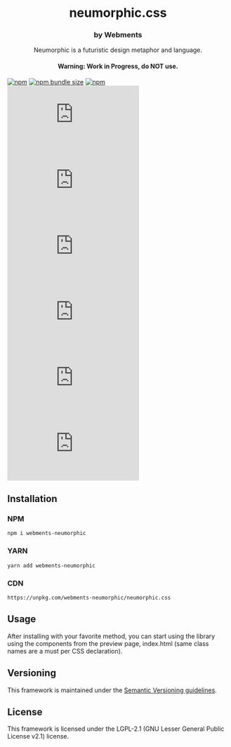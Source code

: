 <p align="center">
  <h1 align="center">neumorphic.css</h1>
</p>

<h3 align="center">by Webments</h3>
<p align="center">Neumorphic is a futuristic design metaphor and language.</p>
<h4 align="center">Warning: Work in Progress, do NOT use.</h4>

[![npm](https://img.shields.io/npm/v/webments-neumorphic)](https://www.npmjs.com/package/webments-neumorphic)
[![npm bundle size](https://img.shields.io/bundlephobia/minzip/webments-neumorphic)](https://www.npmjs.com/package/webments-neumorphic)
[![npm](https://img.shields.io/npm/dt/webments-neumorphic)](https://www.npmjs.com/package/webments-neumorphic)
[![GitHub release (latest by date)](https://img.shields.io/github/v/release/webments/neumorphic.css)](https://github.com/Webments/neumorphic.css/releases)
[![GitHub](https://img.shields.io/github/license/webments/neumorphic.css)](https://github.com/Webments/neumorphic.css/blob/master/LICENSE)
[![GitHub commit activity](https://img.shields.io/github/commit-activity/m/webments/neumorphic.css)](https://github.com/Webments/neumorphic.css/commits/master)
[![GitHub contributors](https://img.shields.io/github/contributors/webments/neumorphic.css)](https://github.com/Webments/neumorphic.css/graphs/contributors)
[![GitHub stars](https://img.shields.io/github/stars/webments/neumorphic.css?style=social)](https://github.com/Webments/neumorphic.css)
[![GitHub forks](https://img.shields.io/github/forks/webments/neumorphic.css?style=social)](https://github.com/Webments/neumorphic.css/fork)

## Installation

### NPM

```
npm i webments-neumorphic
```

### YARN

```
yarn add webments-neumorphic
```

### CDN
```
https://unpkg.com/webments-neumorphic/neumorphic.css
```

## Usage

After installing with your favorite method, you can start using the library using the components from the preview page, index.html (same class names are a must per CSS declaration).

## Versioning

This framework is maintained under the [Semantic Versioning guidelines](https://semver.org/).

## License

This framework is licensed under the LGPL-2.1 (GNU Lesser General Public License v2.1) license.
